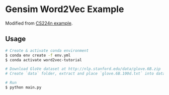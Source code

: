 # Gensim Word2Vec Example

Modified from [CS224n example](http://web.stanford.edu/class/cs224n/materials/Gensim%20word%20vector%20visualization.html).

## Usage

```bash
# Create & activate conda environment
$ conda env create -f env.yml
$ conda activate word2vec-tutorial

# Download GloVe dataset at http://nlp.stanford.edu/data/glove.6B.zip
# Create `data` folder, extract and place `glove.6B.100d.txt` into data folder

# Run
$ python main.py
```
